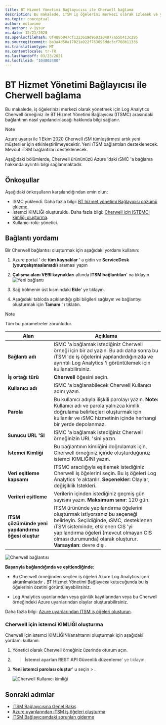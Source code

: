 ```yaml
---
title: BT Hizmet Yönetimi Bağlayıcısı ile Cherwell bağlama
description: Bu makalede, ıTSM iş öğelerini merkezi olarak izlemek ve yönetmek için Azure Izleyici 'de BT Hizmet Yönetimi Bağlayıcısı (ITSMC) ile nasıl Iyi bir şekilde kullanılacağı hakkında bilgi sağlanır.
ms.topic: conceptual
author: nolavime
ms.author: v-jysur
ms.date: 12/21/2020
ms.openlocfilehash: 0f488b047cf1323619d9603204877a55b413c295
ms.sourcegitcommit: ba3a4d58a17021a922f763095ddc3cf768b11336
ms.translationtype: MT
ms.contentlocale: tr-TR
ms.lasthandoff: 03/23/2021
ms.locfileid: "104802480"
---
```

# <a name="connect-cherwell-with-it-service-management-connector"></a>BT Hizmet Yönetimi Bağlayıcısı ile Cherwell bağlama

Bu makalede, iş öğelerinizi merkezi olarak yönetmek için Log Analytics Cherwell örneğiniz ile BT Hizmet Yönetimi Bağlayıcısı (ITSMC) arasındaki bağlantının nasıl yapılandırılacağı hakkında bilgi sağlanır.

> [!NOTE]
> Azure uyarısı ile 1 Ekim 2020 Cherwell ıSM tümleştirmesi artık yeni müşteriler için etkinleştirilmeyecektir. Yeni ıTSM bağlantıları desteklenecek.
> Mevcut ıTSM bağlantıları desteklenecek.

Aşağıdaki bölümlerde, Cherwell ürününüzü Azure 'daki ıSMC 'a bağlama hakkında ayrıntılı bilgi sağlanmaktadır.

## <a name="prerequisites"></a>Önkoşullar

Aşağıdaki önkoşulların karşılandığından emin olun:

- ISMC yüklendi. Daha fazla bilgi: [BT hizmet yönetimi Bağlayıcısı çözümü ekleme](./itsmc-definition.md#add-it-service-management-connector).
- İstemci KIMLIĞI oluşturuldu. Daha fazla bilgi: [Cherwell için ISTEMCI kimliği oluşturma](#generate-client-id-for-cherwell).
- Kullanıcı rolü: yönetici.

## <a name="connection-procedure"></a>Bağlantı yordamı

Bir Cherwell bağlantısı oluşturmak için aşağıdaki yordamı kullanın:

1. Azure portal ' de **tüm kaynaklar** ' a gidin ve **ServiceDesk (yourçalışmaalanıadı)** araması yapın

2. **Çalışma alanı VERI kaynakları** altında **ITSM bağlantıları**' na tıklayın.
    ![Yeni bağlantı](/azure/azure-monitor/alerts/media/itsmc-connections-scsm/add-new-itsm-connection.png)

3. Sağ bölmenin üst kısmındaki **Ekle**' ye tıklayın.

4. Aşağıdaki tabloda açıklandığı gibi bilgileri sağlayın ve bağlantıyı oluşturmak için **Tamam** ' ı tıklatın.

> [!NOTE]
> Tüm bu parametreler zorunludur.

| **Alan** | **Açıklama** |
| --- | --- |
| **Bağlantı adı**   | ISMC 'a bağlamak istediğiniz Cherwell örneği için bir ad yazın.  Bu adı daha sonra bu ıTSM 'de iş öğelerini yapılandırdığınızda ve ayrıntılı Log Analytics 'i görüntülemek için kullanabilirsiniz. |
| **İş ortağı türü**   | **Cherwell** öğesini seçin. |
| **Kullanıcı adı**   | ISMC 'a bağlanabilecek Cherwell Kullanıcı adını yazın. |
| **Parola**   | Bu kullanıcı adıyla ilişkili parolayı yazın. **Note:** Kullanıcı adı ve parola yalnızca kimlik doğrulama belirteçleri oluşturmak için kullanılır ve ıSMC hizmetinin içinde herhangi bir yerde depolanmaz.|
| **Sunucu URL 'SI**   | ISMC 'a bağlamak istediğiniz Cherwell örneğinizin URL 'sini yazın. |
| **İstemci Kimliği**   | Bu bağlantının kimliğini doğrulamak için, Cherwell örneğiniz içinde oluşturduğunuz istemci KIMLIĞINI yazın.   |
| **Veri eşitleme kapsamı**   | ITSMC aracılığıyla eşitlemek istediğiniz Cherwell iş öğelerini seçin.  Bu iş öğeleri Log Analytics 'e aktarılır.   **Seçenekler:**  Olaylar, değişiklik Istekleri. |
| **Verileri eşitleme** | Verilerin içinden istediğiniz geçmiş gün sayısını yazın. **Maksimum sınır**: 120 gün. |
| **ITSM çözümünde yeni yapılandırma öğesi oluştur** | ITSM ürününde yapılandırma öğelerini oluşturmak istiyorsanız bu seçeneği belirleyin. Seçildiğinde, ıSMC, desteklenen ıTSM sisteminde, etkilenen CIS 'yi yapılandırma öğeleri (mevcut olmayan CIS olması durumunda) olarak oluşturur. **Varsayılan**: devre dışı. |

![Cherwell bağlantısı](media/itsmc-connections-cherwell/itsm-connections-cherwell-latest.png)

**Başarıyla bağlandığında ve eşitlendiğinde**:

- Bu Cherwell örneğinden seçilen iş öğeleri Azure Log Analytics içeri aktarılmaktadır **.** BT Hizmet Yönetimi Bağlayıcısı kutucuğunda bu iş öğelerinin özetini görüntüleyebilirsiniz.

- Log Analytics uyarılarından veya günlük kayıtlarından veya bu Cherwell örneğindeki Azure uyarılarından olaylar oluşturabilirsiniz.

Daha fazla bilgi: [Azure uyarılarından ITSM iş öğeleri oluşturun](./itsmc-definition.md#create-itsm-work-items-from-azure-alerts).

### <a name="generate-client-id-for-cherwell"></a>Cherwell için istemci KIMLIĞI oluşturma

Cherwell için istemci KIMLIĞINI/anahtarını oluşturmak için aşağıdaki yordamı kullanın:

1. Yönetici olarak Cherwell örneğiniz üzerinde oturum açın.
2.   >  **İstemci ayarları REST API Güvenlik düzenleme**' ye tıklayın.
3. **Yeni istemci parolası oluştur**' u seçin  >  .

    ![Cherwell Kullanıcı kimliği](media/itsmc-connections-cherwell/itsmc-cherwell-client-id.png)

## <a name="next-steps"></a>Sonraki adımlar

* [ITSM Bağlayıcısına Genel Bakış](itsmc-overview.md)
* [Azure uyarılarından ıTSM iş öğeleri oluşturma](./itsmc-definition.md#create-itsm-work-items-from-azure-alerts)
* [ITSM Bağlayıcısındaki sorunları giderme](./itsmc-resync-servicenow.md)
